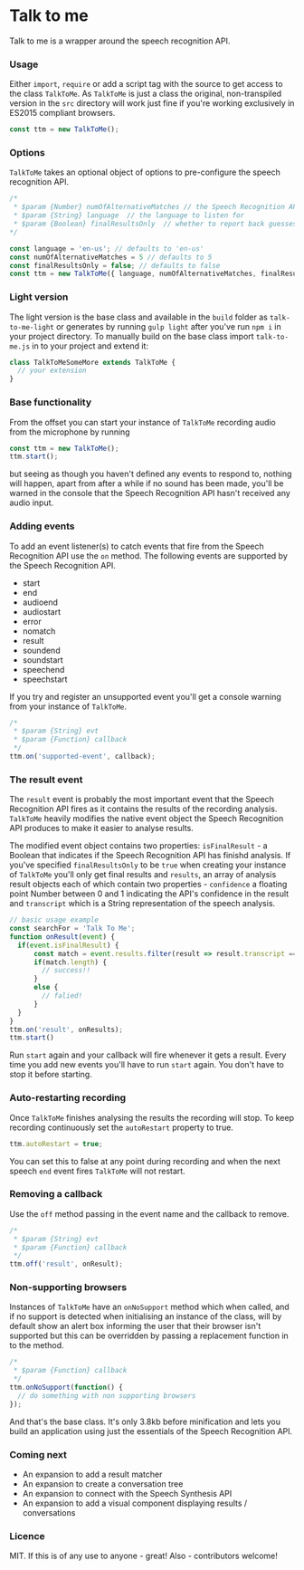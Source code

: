 # Talk to me

Talk to me is a wrapper around the speech recognition API. 

### Usage

Either `import`, `require` or add a script tag with the source to get access to the class `TalkToMe`. As `TalkToMe` is just a class the original, non-transpiled version in the `src` directory will work just fine if you're working exclusively in ES2015 compliant browsers.

```javascript
const ttm = new TalkToMe();
```
### Options

`TalkToMe` takes an optional object of options to pre-configure the speech recognition API.

```javascript
/*
 * $param {Number} numOfAlternativeMatches // the Speech Recognition API can suggest alternative matches
 * $param {String} language  // the language to listen for
 * $param {Boolean} finalResultsOnly  // whether to report back guesses at speech analysis or final results only
*/

const language = 'en-us'; // defaults to 'en-us'
const numOfAlternativeMatches = 5 // defaults to 5
const finalResultsOnly = false; // defaults to false
const ttm = new TalkToMe({ language, numOfAlternativeMatches, finalResultsOnly });
```

### Light version

The light version is the base class and available in the `build` folder as `talk-to-me-light` or generates by running `gulp light` after you've run `npm i` in your project directory. To manually build on the base class import `talk-to-me.js` in to your project and extend it:

```javascript
class TalkToMeSomeMore extends TalkToMe {
  // your extension
}
```

### Base functionality

From the offset you can start your instance of `TalkToMe` recording audio from the microphone by running

```javascript
const ttm = new TalkToMe(); 
ttm.start();
```
but seeing as though you haven't defined any events to respond to, nothing will happen, apart from after a while if no sound has been made, you'll be warned in the console that the Speech Recognition API hasn't received any audio input.

### Adding events

To add an event listener(s) to catch events that fire from the Speech Recognition API use the `on` method. The following events are supported by the Speech Recognition API.

* start
* end
* audioend
* audiostart
* error
* nomatch
* result
* soundend
* soundstart
* speechend
* speechstart

If you try and register an unsupported event you'll get a console warning from your instance of `TalkToMe`.

```javascript
/*
 * $param {String} evt
 * $param {Function} callback
 */
ttm.on('supported-event', callback);
```

### The result event

The `result` event is probably the most important event that the Speech Recognition API fires as it contains the results of the recording analysis. `TalkToMe` heavily modifies the native event object the Speech Recognition API produces to make it easier to analyse results.

The modified event object contains two properties: `isFinalResult` - a Boolean that indicates if the Speech Recognition API has finishd analysis. If you've specified `finalResultsOnly` to be `true` when creating your instance of `TalkToMe` you'll only get final results and `results`, an array of analysis result objects each of which contain two properties - `confidence` a floating point Number between 0 and 1 indicating the API's confidence in the result and `transcript` which is a String representation of the speech analysis.

```javascript
// basic usage example
const searchFor = 'Talk To Me';
function onResult(event) {
  if(event.isFinalResult) {
      const match = event.results.filter(result => result.transcript === searchFor);
      if(match.length) {
        // success!!
      }
      else {
        // falied!
      }
  }
}
ttm.on('result', onResults);
ttm.start()
```

Run `start` again and your callback will fire whenever it gets a result. Every time you add new events you'll have to run `start` again. You don't have to stop it before starting. 

### Auto-restarting recording

Once `TalkToMe` finishes analysing the results the recording will stop. To keep recording continuously set the `autoRestart` property to true.

```javascript
ttm.autoRestart = true;
```

You can set this to false at any point during recording and when the next speech `end` event fires `TalkToMe` will not restart.

### Removing a callback
Use the `off` method passing in the event name and the callback to remove.

```javascript
/*
 * $param {String} evt
 * $param {Function} callback
 */
ttm.off('result', onResult);
```

### Non-supporting browsers

Instances of `TalkToMe` have an `onNoSupport` method which when called, and if no support is detected when initialising an instance of the class, will by default show an alert box informing the user that their browser isn't supported but this can be overridden by passing a replacement function in to the method.

```javascript
/*
 * $param {Function} callback
 */
ttm.onNoSupport(function() {
  // do something with non supporting browsers
});
```

And that's the base class. It's only 3.8kb before minification and lets you build an application using just the essentials of the Speech Recognition API.

### Coming next

* An expansion to add a result matcher
* An expansion to create a conversation tree
* An expansion to connect with the Speech Synthesis API
* An expansion to add a visual component displaying results / conversations

### Licence

MIT. If this is of any use to anyone - great!
Also - contributors welcome!
